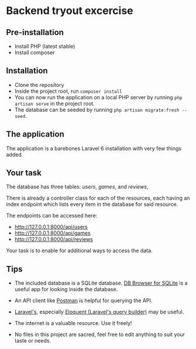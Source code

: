 # Backend tryout excercise

## Pre-installation

-   Install PHP (latest stable)
-   Install composer

## Installation

-   Clone the repository
-   Inside the project root, run `composer install`
-   You can now run the application on a local PHP server by running `php artisan serve` in the project root.
-   The database can be seeded by running `php artisan migrate:fresh --seed`.

## The application

The application is a barebones Laravel 6 installation with very few things added.

## Your task

The database has three tables: _users_, _games_, and _reviews_,

There is already a controller class for each of the resources, each having an index endpoint which lists every item in the database for said resource.

The endpoints can be accessed here:

-   http://127.0.0.1:8000/api/users
-   http://127.0.0.1:8000/api/games
-   http://127.0.0.1:8000/api/reviews

Your task is to enable for additional ways to access the data.

## Tips

-   The included database is a SQLite database. [DB Browser for SQLite](https://sqlitebrowser.org/dl/) is a useful app for looking inside the database.

-   An API client like [Postman](https://www.getpostman.com/downloads/) is helpful for querying the API.

-   [Laravel's](https://laravel.com/docs/6.x/), especially [Eloquent (Laravel's query builder)](https://laravel.com/docs/6.x/eloquent) may be useful.

-   The internet is a valuable resource. Use it freely!

-   No files in this project are sacred, feel free to edit anything to suit your taste or needs.
